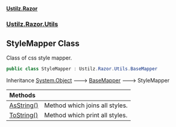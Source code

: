 #### [Ustilz.Razor](index.md 'index')
### [Ustilz.Razor.Utils](Ustilz.Razor.Utils.md 'Ustilz.Razor.Utils')

## StyleMapper Class

Class of css style mapper.

```csharp
public class StyleMapper : Ustilz.Razor.Utils.BaseMapper
```

Inheritance [System.Object](https://docs.microsoft.com/en-us/dotnet/api/System.Object 'System.Object') &#129106; [BaseMapper](Ustilz.Razor.Utils.BaseMapper.md 'Ustilz.Razor.Utils.BaseMapper') &#129106; StyleMapper

| Methods | |
| :--- | :--- |
| [AsString()](Ustilz.Razor.Utils.StyleMapper.AsString().md 'Ustilz.Razor.Utils.StyleMapper.AsString()') | Method which joins all styles. |
| [ToString()](Ustilz.Razor.Utils.StyleMapper.ToString().md 'Ustilz.Razor.Utils.StyleMapper.ToString()') | Method which print all styles. |
